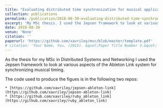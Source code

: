 ```yaml
---
title: "Evaluating distributed time synchronization for musical applications using Ableton Link"
collection: publications
permalink: /publication/2018-08-30-evaluating-distributed-time-synchronization-for-musical-applications-using-ableton-link
excerpt: 'My MSc thesis. I used the Jepsen framework to look at various aspects of the Ableton Link system for synchronizing musical timing.'
date: 2018-08-30
venue: 'None'
citation: ''
paperurl: 'https://github.com/xavriley/msc/blob/master/template.pdf'
# citation: 'Your Name, You. (2015). &quot;Paper Title Number 3.&quot; <i>Journal 1</i>. 1(3).'
---
```


As the thesis for my MSc in Distributed Systems and Networking I used the Jepsen framework to look at various aspects of the Ableton Link system for synchronizing musical timing.

The code used to produce the figues is in the following two repos:

    * [https://github.com/xavriley/jepsen-ableton-link](https://github.com/xavriley/jepsen-ableton-link)
    * [https://github.com/xavriley/ruby_ableton_link](https://github.com/xavriley/ruby_ableton_link)

